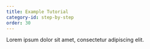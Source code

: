 ```yaml
---
title: Example Tutorial
category-id: step-by-step
order: 30
---
```

Lorem ipsum dolor sit amet, consectetur adipiscing elit.
